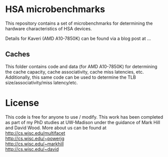 # HSA microbenchmarks

This repository contains a set of microbenchmarks for determining the hardware characteristics of HSA devices.

Details for Kaveri (AMD A10-7850K) can be found via a blog post at ...

## Caches
This folder contains code and data (for AMD A10-7850K) for determining the cache capacity, cache associativity, cache miss latencies, etc. Additionally, this same code can be used to determine the TLB size/associativity/miss latency/etc.

# License
This code is free for anyone to use / modify. This work has been completed as part of my PhD studies at UW-Madison under the guidance of Mark Hill and David Wood.
More about us can be found at <br>
http://cs.wisc.edu/multifacet <br>
http://cs.wisc.edu/~powerjg <br>
http://cs.wisc.edu/~markhill <br>
http://cs.wisc.edu/~david
